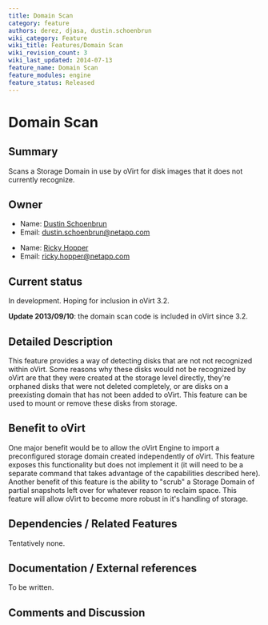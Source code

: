 ```yaml
---
title: Domain Scan
category: feature
authors: derez, djasa, dustin.schoenbrun
wiki_category: Feature
wiki_title: Features/Domain Scan
wiki_revision_count: 3
wiki_last_updated: 2014-07-13
feature_name: Domain Scan
feature_modules: engine
feature_status: Released
---
```


# Domain Scan

## Summary

Scans a Storage Domain in use by oVirt for disk images that it does not currently recognize.

## Owner

*   Name: [ Dustin Schoenbrun](User:Dustin.Schoenbrun)
*   Email: dustin.schoenbrun@netapp.com

<!-- -->

*   Name: [ Ricky Hopper](User:Rickyh)
*   Email: ricky.hopper@netapp.com

## Current status

In development. Hoping for inclusion in oVirt 3.2.

**Update 2013/09/10**: the domain scan code is included in oVirt since 3.2.

## Detailed Description

This feature provides a way of detecting disks that are not not recognized within oVirt. Some reasons why these disks would not be recognized by oVirt are that they were created at the storage level directly, they're orphaned disks that were not deleted completely, or are disks on a preexisting domain that has not been added to oVirt. This feature can be used to mount or remove these disks from storage.

## Benefit to oVirt

One major benefit would be to allow the oVirt Engine to import a preconfigured storage domain created independently of oVirt. This feature exposes this functionality but does not implement it (it will need to be a separate command that takes advantage of the capabilities described here). Another benefit of this feature is the ability to "scrub" a Storage Domain of partial snapshots left over for whatever reason to reclaim space. This feature will allow oVirt to become more robust in it's handling of storage.

## Dependencies / Related Features

Tentatively none.

## Documentation / External references

To be written.

## Comments and Discussion


